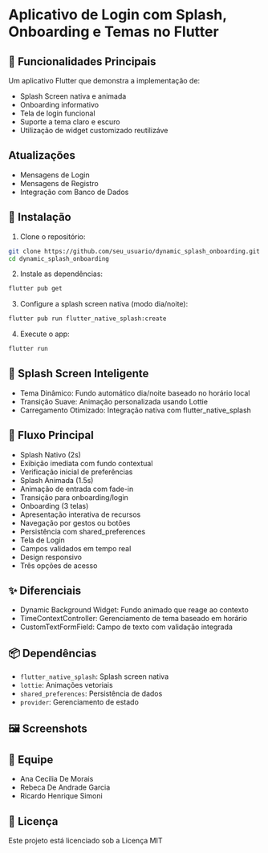 #  Aplicativo de Login com Splash, Onboarding e Temas no Flutter

## 🌟 Funcionalidades Principais
Um aplicativo Flutter que demonstra a implementação de:
- Splash Screen nativa e animada
- Onboarding informativo
- Tela de login funcional
- Suporte a tema claro e escuro
- Utilização de widget customizado reutilizáve

## Atualizações

- Mensagens de Login
- Mensagens de Registro
- Integração com Banco de Dados

## 🚀 Instalação

1. Clone o repositório:
```bash
git clone https://github.com/seu_usuario/dynamic_splash_onboarding.git
cd dynamic_splash_onboarding
```

2. Instale as dependências:
```bash
flutter pub get
```

3. Configure a splash screen nativa (modo dia/noite):
```bash
flutter pub run flutter_native_splash:create
```

4. Execute o app:
 ```bash
flutter run
```

## 🎨 Splash Screen Inteligente

- Tema Dinâmico: Fundo automático dia/noite baseado no horário local
- Transição Suave: Animação personalizada usando Lottie
- Carregamento Otimizado: Integração nativa com flutter_native_splash

## 🚀 Fluxo Principal 

- Splash Nativo (2s)
- Exibição imediata com fundo contextual
- Verificação inicial de preferências
- Splash Animada (1.5s)
- Animação de entrada com fade-in
- Transição para onboarding/login
- Onboarding (3 telas)
- Apresentação interativa de recursos
- Navegação por gestos ou botões
- Persistência com shared_preferences
- Tela de Login
- Campos validados em tempo real
- Design responsivo
- Três opções de acesso

## ✨ Diferenciais

- Dynamic Background Widget: Fundo animado que reage ao contexto
- TimeContextController: Gerenciamento de tema baseado em horário
- CustomTextFormField: Campo de texto com validação integrada

## 📦 Dependências

- `flutter_native_splash`: Splash screen nativa
- `lottie`: Animações vetoriais
- `shared_preferences`:	Persistência de dados
- `provider`:	Gerenciamento de estado

## 🖼️ Screenshots

## 👥 Equipe
- Ana Cecilia De Morais
- Rebeca De Andrade Garcia
- Ricardo Henrique Simoni

## 📄 Licença
Este projeto está licenciado sob a Licença MIT 

